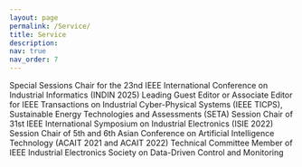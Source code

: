 ```yaml
---
layout: page
permalink: /Service/
title: Service
description: 
nav: true
nav_order: 7
---
```


Special Sessions Chair for the 23nd IEEE International Conference on Industrial Informatics (INDIN 2025)
Leading Guest Editor or Associate Editor for IEEE Transactions on Industrial Cyber-Physical Systems (IEEE TICPS), Sustainable Energy Technologies and Assessments (SETA)
Session Chair of 31st IEEE International Symposium on Industrial Electronics (ISIE 2022)
Session Chair of 5th and 6th Asian Conference on Artificial Intelligence Technology (ACAIT 2021 and ACAIT 2022)
Technical Committee Member of IEEE Industrial Electronics Society on Data-Driven Control and Monitoring
